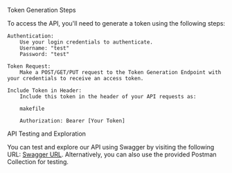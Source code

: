 Token Generation Steps

To access the API, you'll need to generate a token using the following steps:

    Authentication:
        Use your login credentials to authenticate.
        Username: "test"
        Password: "test"

    Token Request:
        Make a POST/GET/PUT request to the Token Generation Endpoint with your credentials to receive an access token.

    Include Token in Header:
        Include this token in the header of your API requests as:

        makefile

        Authorization: Bearer [Your Token]

API Testing and Exploration

You can test and explore our API using Swagger by visiting the following URL: [Swagger URL](https://localhost:7001/swagger/index.html). Alternatively, you can also use the provided Postman Collection for testing.
